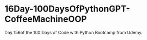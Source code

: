 # 16Day-100DaysOfPythonGPT-CoffeeMachineOOP
Day 156of the 100 Days of Code with Python Bootcamp from Udemy.
